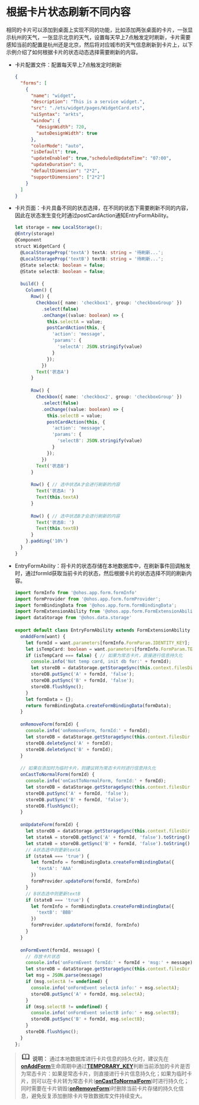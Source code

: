 # 根据卡片状态刷新不同内容


相同的卡片可以添加到桌面上实现不同的功能，比如添加两张桌面的卡片，一张显示杭州的天气，一张显示北京的天气，设置每天早上7点触发定时刷新，卡片需要感知当前的配置是杭州还是北京，然后将对应城市的天气信息刷新到卡片上，以下示例介绍了如何根据卡片的状态动态选择需要刷新的内容。


- 卡片配置文件：配置每天早上7点触发定时刷新
  
  ```json
  {
    "forms": [
      {
        "name": "widget",
        "description": "This is a service widget.",
        "src": "./ets/widget/pages/WidgetCard.ets",
        "uiSyntax": "arkts",
        "window": {
          "designWidth": 720,
          "autoDesignWidth": true
        },
        "colorMode": "auto",
        "isDefault": true,
        "updateEnabled": true,"scheduledUpdateTime": "07:00",
        "updateDuration": 0,
        "defaultDimension": "2*2",
        "supportDimensions": ["2*2"]
      }
    ]
  }
  ```

- 卡片页面：卡片具备不同的状态选择，在不同的状态下需要刷新不同的内容，因此在状态发生变化时通过postCardAction通知EntryFormAbility。
  
  ```ts
  let storage = new LocalStorage();
  @Entry(storage)
  @Component
  struct WidgetCard {
    @LocalStorageProp('textA') textA: string = '待刷新...';
    @LocalStorageProp('textB') textB: string = '待刷新...';
    @State selectA: boolean = false;
    @State selectB: boolean = false;
  
    build() {
      Column() {
        Row() {
          Checkbox({ name: 'checkbox1', group: 'checkboxGroup' })
            .select(false)
            .onChange((value: boolean) => {
              this.selectA = value;
              postCardAction(this, {
                'action': 'message',
                'params': {
                  'selectA': JSON.stringify(value)
                }
              });
            })
          Text('状态A')
        }
  
        Row() {
          Checkbox({ name: 'checkbox2', group: 'checkboxGroup' })
            .select(false)
            .onChange((value: boolean) => {
              this.selectB = value;
              postCardAction(this, {
                'action': 'message',
                'params': {
                  'selectB': JSON.stringify(value)
                }
              });
            })
          Text('状态B')
        }
  
        Row() { // 选中状态A才会进行刷新的内容
          Text('状态A: ')
          Text(this.textA)
        }
  
        Row() { // 选中状态B才会进行刷新的内容
          Text('状态B: ')
          Text(this.textB)
        }
      }.padding('10%')
    }
  }
  ```
  
- EntryFormAbility：将卡片的状态存储在本地数据库中，在刷新事件回调触发时，通过formId获取当前卡片的状态，然后根据卡片的状态选择不同的刷新内容。
  
  ```ts
  import formInfo from '@ohos.app.form.formInfo'
  import formProvider from '@ohos.app.form.formProvider';
  import formBindingData from '@ohos.app.form.formBindingData';
  import FormExtensionAbility from '@ohos.app.form.FormExtensionAbility';
  import dataStorage from '@ohos.data.storage'
  
  export default class EntryFormAbility extends FormExtensionAbility {
    onAddForm(want) {
      let formId = want.parameters[formInfo.FormParam.IDENTITY_KEY];
      let isTempCard: boolean = want.parameters[formInfo.FormParam.TEMPORARY_KEY];
      if (isTempCard === false) { // 如果为常态卡片，直接进行信息持久化
        console.info('Not temp card, init db for:' + formId);
        let storeDB = dataStorage.getStorageSync(this.context.filesDir + 'myStore')
        storeDB.putSync('A' + formId, 'false');
        storeDB.putSync('B' + formId, 'false');
        storeDB.flushSync();
      }
      let formData = {};
      return formBindingData.createFormBindingData(formData);
    }
  
    onRemoveForm(formId) {
      console.info('onRemoveForm, formId:' + formId);
      let storeDB = dataStorage.getStorageSync(this.context.filesDir + 'myStore')
      storeDB.deleteSync('A' + formId);
      storeDB.deleteSync('B' + formId);
    }
  
    // 如果在添加时为临时卡片，则建议转为常态卡片时进行信息持久化
    onCastToNormalForm(formId) {
      console.info('onCastToNormalForm, formId:' + formId);
      let storeDB = dataStorage.getStorageSync(this.context.filesDir + 'myStore')
      storeDB.putSync('A' + formId, 'false');
      storeDB.putSync('B' + formId, 'false');
      storeDB.flushSync();
    }
  
    onUpdateForm(formId) {
      let storeDB = dataStorage.getStorageSync(this.context.filesDir + 'myStore')
      let stateA = storeDB.getSync('A' + formId, 'false').toString()
      let stateB = storeDB.getSync('B' + formId, 'false').toString()
      // A状态选中则更新textA
      if (stateA === 'true') {
        let formInfo = formBindingData.createFormBindingData({
          'textA': 'AAA'
        })
        formProvider.updateForm(formId, formInfo)
      }
      // B状态选中则更新textB
      if (stateB === 'true') {
        let formInfo = formBindingData.createFormBindingData({
          'textB': 'BBB'
        })
        formProvider.updateForm(formId, formInfo)
      }
    }
  
    onFormEvent(formId, message) {
      // 存放卡片状态
      console.info('onFormEvent formId:' + formId + 'msg:' + message);
      let storeDB = dataStorage.getStorageSync(this.context.filesDir + 'myStore')
      let msg = JSON.parse(message)
      if (msg.selectA != undefined) {
        console.info('onFormEvent selectA info:' + msg.selectA);
        storeDB.putSync('A' + formId, msg.selectA);
      }
      if (msg.selectB != undefined) {
        console.info('onFormEvent selectB info:' + msg.selectB);
        storeDB.putSync('B' + formId, msg.selectB);
      }
      storeDB.flushSync();
    }
  };
  ```


> ![icon-note.gif](public_sys-resources/icon-note.gif) **说明：**
> 通过本地数据库进行卡片信息的持久化时，建议先在[**onAddForm**](../reference/apis/js-apis-app-form-formExtensionAbility.md#onaddform)生命周期中通过[**TEMPORARY_KEY**](../reference/apis/js-apis-app-form-formInfo.md#formparam)判断当前添加的卡片是否为常态卡片：如果是常态卡片，则直接进行卡片信息持久化；如果为临时卡片，则可以在卡片转为常态卡片(**[onCastToNormalForm](../reference/apis/js-apis-app-form-formExtensionAbility.md#oncasttonormalform)**)时进行持久化；同时需要在卡片销毁(**[onRemoveForm](../reference/apis/js-apis-app-form-formExtensionAbility.md#onremoveform)**)时删除当前卡片存储的持久化信息，避免反复添加删除卡片导致数据库文件持续变大。

